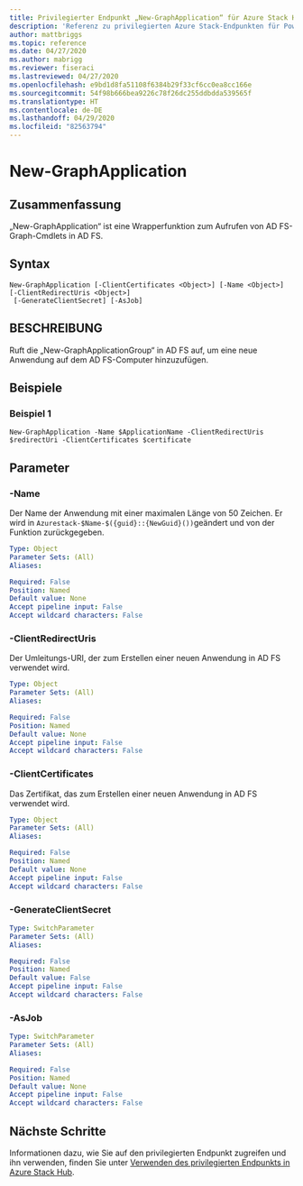 ```yaml
---
title: Privilegierter Endpunkt „New-GraphApplication“ für Azure Stack Hub
description: 'Referenz zu privilegierten Azure Stack-Endpunkten für PowerShell: New-GraphApplication'
author: mattbriggs
ms.topic: reference
ms.date: 04/27/2020
ms.author: mabrigg
ms.reviewer: fiseraci
ms.lastreviewed: 04/27/2020
ms.openlocfilehash: e9bd1d8fa51108f6384b29f33cf6cc0ea8cc166e
ms.sourcegitcommit: 54f98b666bea9226c78f26dc255ddbdda539565f
ms.translationtype: HT
ms.contentlocale: de-DE
ms.lasthandoff: 04/29/2020
ms.locfileid: "82563794"
---
```

# <a name="new-graphapplication"></a>New-GraphApplication

## <a name="synopsis"></a>Zusammenfassung
„New-GraphApplication“ ist eine Wrapperfunktion zum Aufrufen von AD FS-Graph-Cmdlets in AD FS.

## <a name="syntax"></a>Syntax

```
New-GraphApplication [-ClientCertificates <Object>] [-Name <Object>] [-ClientRedirectUris <Object>]
 [-GenerateClientSecret] [-AsJob]
```

## <a name="description"></a>BESCHREIBUNG
Ruft die „New-GraphApplicationGroup“ in AD FS auf, um eine neue Anwendung auf dem AD FS-Computer hinzuzufügen.

## <a name="examples"></a>Beispiele

### <a name="example-1"></a>Beispiel 1
```
New-GraphApplication -Name $ApplicationName -ClientRedirectUris $redirectUri -ClientCertificates $certificate
```

## <a name="parameters"></a>Parameter

### <a name="-name"></a>-Name
Der Name der Anwendung mit einer maximalen Länge von 50 Zeichen. Er wird in `Azurestack-$Name-$({guid}::{NewGuid}())`geändert und von der Funktion zurückgegeben.

```yaml
Type: Object
Parameter Sets: (All)
Aliases:

Required: False
Position: Named
Default value: None
Accept pipeline input: False
Accept wildcard characters: False
```

### <a name="-clientredirecturis"></a>-ClientRedirectUris
Der Umleitungs-URI, der zum Erstellen einer neuen Anwendung in AD FS verwendet wird.

```yaml
Type: Object
Parameter Sets: (All)
Aliases:

Required: False
Position: Named
Default value: None
Accept pipeline input: False
Accept wildcard characters: False
```

### <a name="-clientcertificates"></a>-ClientCertificates
Das Zertifikat, das zum Erstellen einer neuen Anwendung in AD FS verwendet wird.

```yaml
Type: Object
Parameter Sets: (All)
Aliases:

Required: False
Position: Named
Default value: None
Accept pipeline input: False
Accept wildcard characters: False
```

### <a name="-generateclientsecret"></a>-GenerateClientSecret
 

```yaml
Type: SwitchParameter
Parameter Sets: (All)
Aliases:

Required: False
Position: Named
Default value: False
Accept pipeline input: False
Accept wildcard characters: False
```

### <a name="-asjob"></a>-AsJob


```yaml
Type: SwitchParameter
Parameter Sets: (All)
Aliases:

Required: False
Position: Named
Default value: None
Accept pipeline input: False
Accept wildcard characters: False
```

## <a name="next-steps"></a>Nächste Schritte

Informationen dazu, wie Sie auf den privilegierten Endpunkt zugreifen und ihn verwenden, finden Sie unter [Verwenden des privilegierten Endpunkts in Azure Stack Hub](https://docs.microsoft.com/azure-stack/operator/azure-stack-privileged-endpoint).